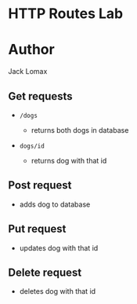 # HTTP Routes Lab

# Author
Jack Lomax

## Get requests
* `/dogs` 
    * returns both dogs in database

* `dogs/id`
    * returns dog with that id

## Post request
* adds dog to database

## Put request
* updates dog with that id

## Delete request
* deletes dog with that id